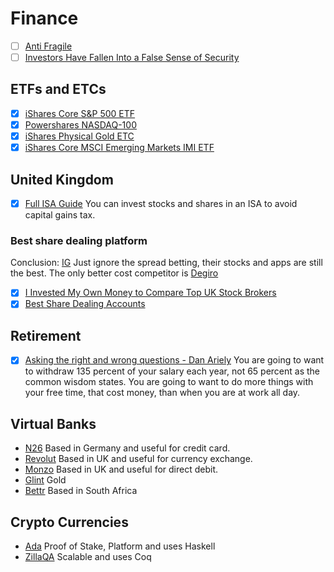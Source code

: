 # Finance

  - [ ] [Anti Fragile](http://www.fooledbyrandomness.com/)
  - [ ] [Investors Have Fallen Into a False Sense of Security](https://dailyreckoning.com/investors-have-fallen-into-a-false-sense-of-security-2/)
  
## ETFs and ETCs

  - [x] [iShares Core S&P 500 ETF](https://www.youtube.com/watch?v=KpGSXiAfmxg&index=5&list=PLVFRtNqCo9W4RNyp5F1bxyE2i99q_90hj)
  - [x] [Powershares NASDAQ-100](https://www.youtube.com/watch?v=iwDtkL6l9d8)
  - [x] [iShares Physical Gold ETC](https://m.youtube.com/watch?v=sLKBsgf-Fcs)
  - [x] [iShares Core MSCI Emerging Markets IMI ETF](https://www.youtube.com/watch?v=b2MCFbpG4BM&feature=youtu.be)
  
## United Kingdom

  - [x] [Full ISA Guide](https://www.moneysavingexpert.com/savings/ISA-guide-savings-without-tax/)
        You can invest stocks and shares in an ISA to avoid capital gains tax.
   
### Best share dealing platform

Conclusion: [IG](https://www.ig.com/uk) Just ignore the spread betting, their stocks and apps are still the best.  The only better cost competitor is [Degiro](https://www.degiro.co.uk)

  - [x] [I Invested My Own Money to Compare Top UK Stock Brokers](https://www.cityfalcon.com/blog/investments/invested-own-money-to-compare-top-uk-stock-brokers/)
  - [x] [Best Share Dealing Accounts](https://uk.stockbrokers.com/guides/share-dealing-accounts)
  
## Retirement

  - [x] [Asking the right and wrong questions - Dan Ariely](http://danariely.com/2011/08/30/asking-the-right-and-wrong-questions/) 
        You are going to want to withdraw 135 percent of your salary each year, not 65 percent as the common wisdom states.  You are going to want to do more things with your free time, that cost money, than when you are at work all day.

## Virtual Banks

  - [N26](https://www.n26.com) Based in Germany and useful for credit card.
  - [Revolut](https://www.revolut.com/) Based in UK and useful for currency exchange.
  - [Monzo](https://monzo.com/) Based in UK and useful for direct debit.
  - [Glint](https://glintpay.com/) Gold
  - [Bettr](https://bettr.finance) Based in South Africa

## Crypto Currencies

  - [Ada](https://www.cardano.org/en/home/) Proof of Stake, Platform and uses Haskell
  - [ZillaQA](https://zilliqa.com/) Scalable and uses Coq
